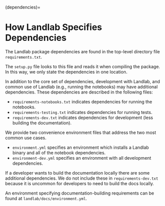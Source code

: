 (dependencies)=

# How Landlab Specifies Dependencies

The Landlab package dependencies are found in the top-level directory file
`requirements.txt`.

The `setup.py` file looks to this file and reads it when compiling the
package. In this way, we only state the dependencies in one location.

In addition to the core set of dependencies, development with Landlab, and
common use of Landlab (e.g., running the notebooks) may have additional
dependencies. These dependencies are described in the following files:

- `requirements-notebooks.txt` indicates dependencies for running the notebooks.
- `requirements-testing.txt` indicates dependencies for running tests.
- `requirements-dev.txt` indicates dependencies for development (less building the documentation).

We provide two convenience environment files that address the two most common
use cases.

- `environment.yml` specifies an environment which installs a Landlab binary
  and all of the notebook dependencies.
- `environment-dev.yml` specifies an environment with all development
  dependencies.

If a developer wants to build the documentation locally there are some
additional dependencies. We do not include these in `requirements-dev.txt`
because it is uncommon for developers to need to build the docs locally.

An environment specifying documentation-building requirements can be found at
`landlab/docs/environment.yml`.
